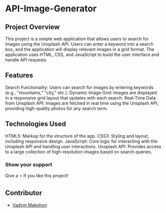 # API-Image-Generator

## Project Overview
This project is a simple web application that allows users to search for images using the Unsplash API. Users can enter a keyword into a search box, and the application will display relevant images in a grid format. The application uses HTML, CSS, and JavaScript to build the user interface and handle API requests.

## Features
Search Functionality: Users can search for images by entering keywords (e.g., "mountains," "city," etc.).
Dynamic Image Grid: Images are displayed in a responsive grid layout that updates with each search.
Real-Time Data from Unsplash API: Images are fetched in real time using the Unsplash API, providing high-quality photos for any search term.

## Technologies Used
HTML5: Markup for the structure of the app.
CSS3: Styling and layout, including responsive design.
JavaScript: Core logic for interacting with the Unsplash API and handling user interactions.
Unsplash API: Provides access to a large collection of high-resolution images based on search queries.

### Show your support
Give a ⭐ if you like this project!

## Contributor

- [Vadym Makohon](https://github.com/VadymMakohon)
